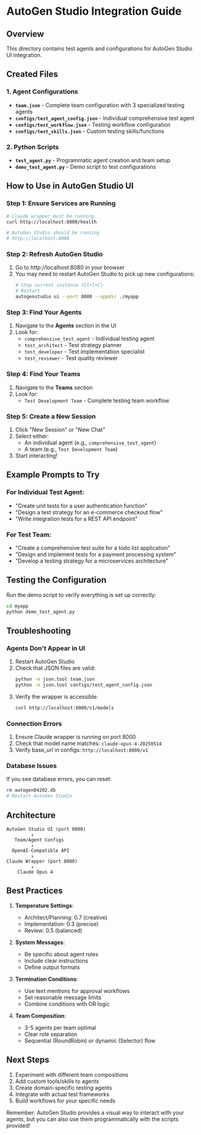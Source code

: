 # AutoGen Studio Integration Guide

## Overview

This directory contains test agents and configurations for AutoGen Studio UI integration.

## Created Files

### 1. Agent Configurations
- **`team.json`** - Complete team configuration with 3 specialized testing agents
- **`configs/test_agent_config.json`** - Individual comprehensive test agent
- **`configs/test_workflow.json`** - Testing workflow configuration
- **`configs/test_skills.json`** - Custom testing skills/functions

### 2. Python Scripts
- **`test_agent.py`** - Programmatic agent creation and team setup
- **`demo_test_agent.py`** - Demo script to test configurations

## How to Use in AutoGen Studio UI

### Step 1: Ensure Services are Running
```bash
# Claude wrapper must be running
curl http://localhost:8000/health

# AutoGen Studio should be running
# http://localhost:8080
```

### Step 2: Refresh AutoGen Studio
1. Go to http://localhost:8080 in your browser
2. You may need to restart AutoGen Studio to pick up new configurations:
   ```bash
   # Stop current instance (Ctrl+C)
   # Restart
   autogenstudio ui --port 8080 --appdir ./myapp
   ```

### Step 3: Find Your Agents
1. Navigate to the **Agents** section in the UI
2. Look for:
   - `comprehensive_test_agent` - Individual testing agent
   - `test_architect` - Test strategy planner
   - `test_developer` - Test implementation specialist
   - `test_reviewer` - Test quality reviewer

### Step 4: Find Your Teams
1. Navigate to the **Teams** section
2. Look for:
   - `Test Development Team` - Complete testing team workflow

### Step 5: Create a New Session
1. Click "New Session" or "New Chat"
2. Select either:
   - An individual agent (e.g., `comprehensive_test_agent`)
   - A team (e.g., `Test Development Team`)
3. Start interacting!

## Example Prompts to Try

### For Individual Test Agent:
- "Create unit tests for a user authentication function"
- "Design a test strategy for an e-commerce checkout flow"
- "Write integration tests for a REST API endpoint"

### For Test Team:
- "Create a comprehensive test suite for a todo list application"
- "Design and implement tests for a payment processing system"
- "Develop a testing strategy for a microservices architecture"

## Testing the Configuration

Run the demo script to verify everything is set up correctly:
```bash
cd myapp
python demo_test_agent.py
```

## Troubleshooting

### Agents Don't Appear in UI
1. Restart AutoGen Studio
2. Check that JSON files are valid:
   ```bash
   python -m json.tool team.json
   python -m json.tool configs/test_agent_config.json
   ```
3. Verify the wrapper is accessible:
   ```bash
   curl http://localhost:8000/v1/models
   ```

### Connection Errors
1. Ensure Claude wrapper is running on port 8000
2. Check that model name matches: `claude-opus-4-20250514`
3. Verify base_url in configs: `http://localhost:8000/v1`

### Database Issues
If you see database errors, you can reset:
```bash
rm autogen04202.db
# Restart AutoGen Studio
```

## Architecture

```
AutoGen Studio UI (port 8080)
         ↓
   Team/Agent Configs
         ↓
  OpenAI-Compatible API
         ↓
Claude Wrapper (port 8000)
         ↓
    Claude Opus 4
```

## Best Practices

1. **Temperature Settings**:
   - Architect/Planning: 0.7 (creative)
   - Implementation: 0.3 (precise)
   - Review: 0.5 (balanced)

2. **System Messages**:
   - Be specific about agent roles
   - Include clear instructions
   - Define output formats

3. **Termination Conditions**:
   - Use text mentions for approval workflows
   - Set reasonable message limits
   - Combine conditions with OR logic

4. **Team Composition**:
   - 3-5 agents per team optimal
   - Clear role separation
   - Sequential (RoundRobin) or dynamic (Selector) flow

## Next Steps

1. Experiment with different team compositions
2. Add custom tools/skills to agents
3. Create domain-specific testing agents
4. Integrate with actual test frameworks
5. Build workflows for your specific needs

Remember: AutoGen Studio provides a visual way to interact with your agents, but you can also use them programmatically with the scripts provided!